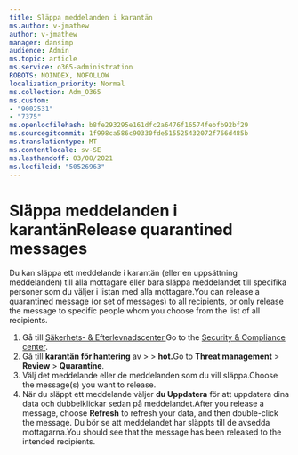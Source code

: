 ```yaml
---
title: Släppa meddelanden i karantän
ms.author: v-jmathew
author: v-jmathew
manager: dansimp
audience: Admin
ms.topic: article
ms.service: o365-administration
ROBOTS: NOINDEX, NOFOLLOW
localization_priority: Normal
ms.collection: Adm_O365
ms.custom:
- "9002531"
- "7375"
ms.openlocfilehash: b8fe293295e161dfc2a6476f16574febfb92bf29
ms.sourcegitcommit: 1f998ca586c90330fde515525432072f766d485b
ms.translationtype: MT
ms.contentlocale: sv-SE
ms.lasthandoff: 03/08/2021
ms.locfileid: "50526963"
---
```

# <a name="release-quarantined-messages"></a><span data-ttu-id="47e6f-102">Släppa meddelanden i karantän</span><span class="sxs-lookup"><span data-stu-id="47e6f-102">Release quarantined messages</span></span>

<span data-ttu-id="47e6f-103">Du kan släppa ett meddelande i karantän (eller en uppsättning meddelanden) till alla mottagare eller bara släppa meddelandet till specifika personer som du väljer i listan med alla mottagare.</span><span class="sxs-lookup"><span data-stu-id="47e6f-103">You can release a quarantined message (or set of messages) to all recipients, or only release the message to specific people whom you choose from the list of all recipients.</span></span>

1. <span data-ttu-id="47e6f-104">Gå till [Säkerhets- & Efterlevnadscenter.](https://go.microsoft.com/fwlink/p/?linkid=2077143)</span><span class="sxs-lookup"><span data-stu-id="47e6f-104">Go to the [Security & Compliance center](https://go.microsoft.com/fwlink/p/?linkid=2077143).</span></span>
2. <span data-ttu-id="47e6f-105">Gå till **karantän för hantering** av  >    >  **hot.**</span><span class="sxs-lookup"><span data-stu-id="47e6f-105">Go to **Threat management** > **Review** > **Quarantine**.</span></span>
3. <span data-ttu-id="47e6f-106">Välj det meddelande eller de meddelanden som du vill släppa.</span><span class="sxs-lookup"><span data-stu-id="47e6f-106">Choose the message(s) you want to release.</span></span>
4. <span data-ttu-id="47e6f-107">När du släppt ett meddelande väljer **du Uppdatera** för att uppdatera dina data och dubbelklickar sedan på meddelandet.</span><span class="sxs-lookup"><span data-stu-id="47e6f-107">After you release a message, choose **Refresh** to refresh your data, and then double-click the message.</span></span> <span data-ttu-id="47e6f-108">Du bör se att meddelandet har släppts till de avsedda mottagarna.</span><span class="sxs-lookup"><span data-stu-id="47e6f-108">You should see that the message has been released to the intended recipients.</span></span>
